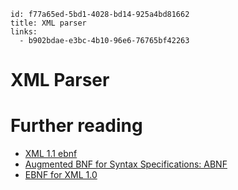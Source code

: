 ```
id: f77a65ed-5bd1-4028-bd14-925a4bd81662
title: XML parser
links:
  - b902bdae-e3bc-4b10-96e6-76765bf42263
```

# XML Parser

# Further reading

* [XML 1.1 ebnf][1]
* [Augmented BNF for Syntax Specifications: ABNF][2]
* [EBNF for XML 1.0][3]

[1]: https://www.liquid-technologies.com/XML/EBNF1.1.aspx
[2]: https://tools.ietf.org/html/rfc5234
[3]: http://www.jelks.nu/XML/xmlebnf.html 
